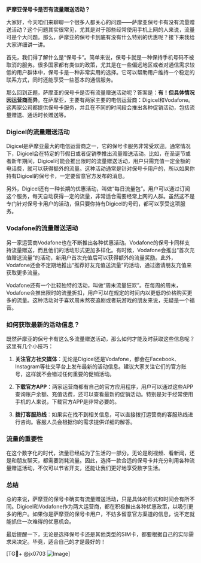 **萨摩亚保号卡是否有流量赠送活动？**

大家好，今天咱们来聊聊一个很多人都关心的问题——萨摩亚保号卡有没有流量赠送活动？这个问题其实很常见，尤其是对于那些经常使用手机上网的人来说，流量可是个大问题。那么，萨摩亚的保号卡到底有没有什么特别的优惠呢？接下来我给大家详细讲一讲。

首先，我们得了解什么是“保号卡”。简单来说，保号卡就是一种保持手机号码不被取消的服务。很多国家都有类似的政策，尤其是在一些偏远地区或者对通信需求较低的用户群体中，保号卡是一种非常实用的选择。它可以帮助用户维持一个稳定的联系方式，同时还能享受一些基本的通信服务。

那么回到正题，萨摩亚的保号卡是否有流量赠送活动呢？答案是：**有！但具体情况因运营商而异**。在萨摩亚，主要有两家主要的电信运营商：Digicel和Vodafone。这两家公司都提供保号卡服务，并且在不同的时间段会推出各种促销活动，包括流量赠送、通话时长赠送等。

### Digicel的流量赠送活动

Digicel是萨摩亚最大的电信运营商之一，它的保号卡服务非常受欢迎。通常情况下，Digicel会在特定的节假日或者促销季推出流量赠送活动。比如，在圣诞节或者新年期间，Digicel可能会推出限时的流量赠送活动，用户只需充值一定金额的电话费，就可以获得额外的流量。这种活动通常是针对保号卡用户的，所以如果你持有Digicel的保号卡，一定要留意官方发布的消息。

另外，Digicel还有一种长期的优惠活动，叫做“每日流量包”。用户可以通过订阅这个服务，每天自动获得一定的流量，非常适合需要经常上网的人群。虽然这不是专门针对保号卡用户的活动，但只要你持有Digicel的号码，都可以享受这项服务。

### Vodafone的流量赠送活动

另一家运营商Vodafone也在不断推出各种优惠活动。Vodafone的保号卡同样支持流量赠送，而且他们的活动形式更加多样化。有时候，Vodafone会推出“首次充值赠送流量”的活动，新用户首次充值后可以获得额外的流量奖励。此外，Vodafone还会不定期地推出“推荐好友充值送流量”的活动，通过邀请朋友充值来获取更多流量。

Vodafone还有一个比较独特的活动，叫做“周末流量狂欢”。在每周的周末，Vodafone会推出限时的流量折扣，用户可以在规定的时间内以更低的价格购买更多的流量。这种活动对于喜欢周末熬夜追剧或者玩游戏的朋友来说，无疑是一个福音。

### 如何获取最新的活动信息？

既然萨摩亚的保号卡有这么多流量赠送活动，那么如何才能及时获取这些信息呢？这里有几个小技巧：

1. **关注官方社交媒体**：无论是Digicel还是Vodafone，都会在Facebook、Instagram等社交平台上发布最新的活动信息。建议大家关注它们的官方账号，这样就不会错过任何重要的促销活动。

2. **下载官方APP**：两家运营商都有自己的官方应用程序，用户可以通过这些APP查询账户余额、充值话费，还可以查看最新的促销活动。特别是对于经常使用手机的人来说，下载官方APP是非常必要的。

3. **拨打客服热线**：如果实在找不到相关信息，可以直接拨打运营商的客服热线进行咨询。客服人员会根据你的需求提供详细的解答。

### 流量的重要性

在这个数字化的时代，流量已经成为了生活的一部分。无论是刷视频、看新闻，还是和朋友聊天，都需要消耗流量。因此，选择一款合适的保号卡并充分利用各种流量赠送活动，不仅可以节省开支，还能让我们更好地享受数字生活。

### 总结

总的来说，萨摩亚的保号卡确实有流量赠送活动，只是具体的形式和时间会有所不同。Digicel和Vodafone作为两大运营商，都在积极推出各种优惠政策，以吸引更多的用户。如果你是萨摩亚的保号卡用户，不妨多留意官方渠道的信息，说不定就能抓住一次难得的优惠机会。

最后提醒一下，无论是选择保号卡还是其他类型的SIM卡，都要根据自己的实际需求来决定。毕竟，适合自己的才是最好的！

[TG💪+ @jx0703 ![Image](https://github.com/user-attachments/assets/dbca1d08-cadb-493c-b0ec-ad6f7a83f270)]
